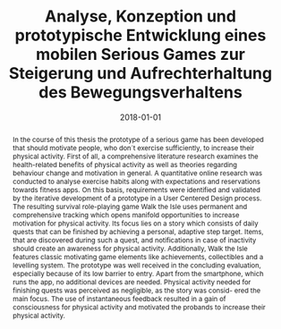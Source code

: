 ---
abstract: In the course of this thesis the prototype of a serious game has been developed
  that should motivate people, who don´t exercise sufficiently, to increase their
  physical activity. First of all, a comprehensive literature research examines the
  health-related benefits of physical activity as well as theories regarding behaviour
  change and motivation in general. A quantitative online research was conducted to
  analyse exercise habits along with expectations and reservations towards fitness
  apps. On this basis, requirements were identified and validated by the iterative
  development of a prototype in a User Centered Design process. The resulting survival
  role-playing game Walk the Isle uses permanent and comprehensive tracking which
  opens manifold opportunities to increase motivation for physical activity. Its focus
  lies on a story which consists of daily quests that can be finished by achieving
  a personal, adaptive step target. Items, that are discovered during such a quest,
  and notifications in case of inactivity should create an awareness for physical
  activity. Additionally, Walk the Isle features classic motivating game elements
  like achievements, collectibles and a levelling system. The prototype was well received
  in the concluding evaluation, especially because of its low barrier to entry. Apart
  from the smartphone, which runs the app, no additional devices are needed. Physical
  activity needed for finishing quests was perceived as negligible, as the story was
  consid- ered the main focus. The use of instantaneous feedback resulted in a gain
  of consciousness for physical activity and motivated the probands to increase their
  physical activity.
authors:
- Manuel Heinzl
date: '2018-01-01'
featured: false
publication_types:
- '7'
publishDate: '2018-01-01'
title: Analyse, Konzeption und prototypische Entwicklung eines mobilen Serious Games
  zur Steigerung und Aufrechterhaltung des Bewegungsverhaltens
url_pdf: ''
---
